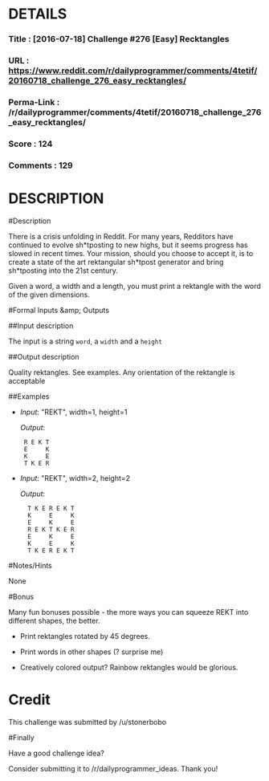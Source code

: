 # DETAILS
### Title      : [2016-07-18] Challenge #276 [Easy] Recktangles
### URL        : https://www.reddit.com/r/dailyprogrammer/comments/4tetif/20160718_challenge_276_easy_recktangles/
### Perma-Link : /r/dailyprogrammer/comments/4tetif/20160718_challenge_276_easy_recktangles/
### Score      : 124
### Comments   : 129

# DESCRIPTION
#Description

There is a crisis unfolding in Reddit. For many years, Redditors have continued to evolve sh\*tposting to new highs, but it seems progress has slowed in recent times. Your mission, should you choose to accept it, is to create a state of the art rektangular sh\*tpost generator and bring sh\*tposting into the 21st century.

Given a word, a width and a length, you must print a rektangle with the word of the given dimensions.

#Formal Inputs &amp;amp; Outputs

##Input description

The input is a string `word`, a `width` and a `height`

##Output description

Quality rektangles. See examples. Any orientation of the rektangle is acceptable

##Examples

*  *Input*: "REKT", width=1, height=1

    *Output*: 

        R E K T
        E     K
        K     E
        T K E R

* *Input*: "REKT", width=2, height=2
   
    *Output*:
      
        T K E R E K T
        K     E     K          
        E     K     E
        R E K T K E R
        E     K     E
        K     E     K
        T K E R E K T

#Notes/Hints

None

#Bonus

Many fun bonuses possible - the more ways you can squeeze REKT into different shapes, the better.

* Print rektangles rotated by 45 degrees.

* Print words in other shapes (? surprise me)

* Creatively colored output? Rainbow rektangles would be glorious.

# Credit

This challenge was submitted by /u/stonerbobo

#Finally

Have a good challenge idea?

Consider submitting it to /r/dailyprogrammer_ideas. Thank you!